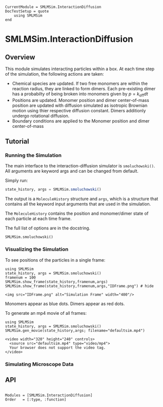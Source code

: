 ```@meta
CurrentModule = SMLMSim.InteractionDiffusion
DocTestSetup = quote
    using SMLMSim
end
```

# SMLMSim.InteractionDiffusion
## Overview

This module simulates interacting particles within a box. At each time step of the simulation, the following actions are taken:
- Chemical species are updated.  If two free monomers are within the reaction radius, they are linked to form dimers.  Each pre-existing dimer has a probabilty of being broken into monomers given by $p = k_{\mathrm{off}}dt$
- Positions are updated. Monomer position and dimer center-of-mass position are updated with diffusion simulated as isotropic Brownian motion using thier respective diffusion constant.  Dimers additionly undergo rotational diffusion. 
- Boundary conditions are applied to the Monomer position and dimer center-of-mass

## Tutorial

### Running the Simulation
The main interface to the interaction-diffusion simulator is `smoluchowski()`. All arguments are keyword args and can be changed from default.  

Simply run:

```julia
state_history, args = SMLMSim.smoluchowski()
```

The output is a `MoleculeHistory` structure and `args`, which is a structure that contains all the keyword input arguments that are used in the simulation.  

The `MoleculeHistory` contains the position and monomer/dimer state 
of each particle at each time frame.

The full list of options are in the docstring. 

```@docs
SMLMSim.smoluchowski()
```


### Visualizing the Simulation

To see positions of the particles in a single frame:

```@example 
using SMLMSim
state_history, args = SMLMSim.smoluchowski()
framenum = 100
SMLMSim.show_frame(state_history,framenum,args)
SMLMSim.show_frame(state_history,framenum,args,"IDFrame.png") # hide
```

```@raw html
<img src="IDFrame.png" alt="Simulation Frame" width="400"/>
```

Monomers appear as blue dots. Dimers appear as red dots. 


To generate an mp4 movie of all frames:

```@example 
using SMLMSim
state_history, args = SMLMSim.smoluchowski()
SMLMSim.gen_movie(state_history,args; filename="defaultsim.mp4")
```

```@raw html
<video width="320" height="240" controls>
  <source src="defaultsim.mp4" type="video/mp4">
  Your browser does not support the video tag.
</video>
```


### Simulating Microscope Data 




## API

```@index
```

```@autodocs
Modules = [SMLMSim.InteractionDiffusion]
Order   = [:type, :function]
```